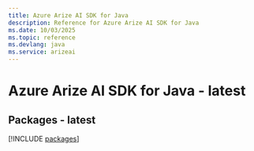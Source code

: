 ```yaml
---
title: Azure Arize AI SDK for Java
description: Reference for Azure Arize AI SDK for Java
ms.date: 10/03/2025
ms.topic: reference
ms.devlang: java
ms.service: arizeai
---
```

# Azure Arize AI SDK for Java - latest
## Packages - latest
[!INCLUDE [packages](arize-ai-index.md)]